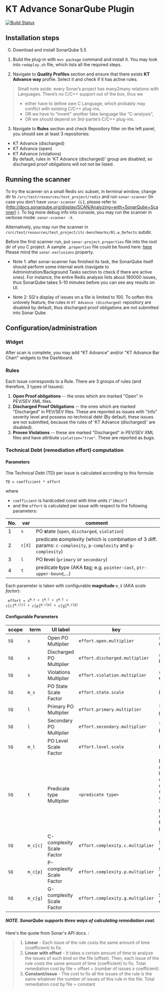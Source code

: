 # KT Advance SonarQube Plugin

[![Build Status](https://travis-ci.com/mrbkt/kestreltech.svg?token=1L4UwqexWxqBGfsyymrm&branch=master)](https://travis-ci.com/mrbkt/kestreltech)

## Installation steps

0. Download and install SonarQube 5.5

1. Build the plug-in with `mvn package` command and install it. You may look into `redeploy.sh` file, which lists all the required steps.

2. Navigate to **Quality Profiles** section and ensure that there exists **KT Advance way** profile. Select it and check if it has active rules.

>Small note aside: every Sonar’s project has many2many relations with Languages. There’s no C/C++ support out of the box, thus we
>- either have to define own C Language, which probably may conflict with existing C/C++ plug-ins,
>- OR we have to “invent" another fake language like “C-analysis”,
>- OR we should depend on 3rd-partie’s C/C++ plug-ins.

3. Navigate to **Rules** section and check Repository filter on the left panel, you should see at least 3 repositories:
  - KT Advance (discharged)
  - KT Advance (open)
  - KT Advance (violations)  
By default, rules in 'KT Advance (discharged)' group are disabled, so discharged proof obligations will not not be listed.

## Running the scanner
To try the scanner on a small Redis src subset, in terminal window, change dir to `/src/test/resources/test_project/redis` and run `sonar-scanner` (In case you don’t have `sonar-scanner CLI`, please refer to (http://docs.sonarqube.org/display/SCAN/Analyzing+with+SonarQube+Scanner) ).
To log more debug info into console, you may run the scanner in verbose mode: `sonar-scanner -X`.

Alternatively, you may run the scanner in `/src/test/resources/test_project/itc-benchmarks/01.w_Defects` subdir.

Before the first scanner run, put `sonar-project.properties` file into the root dir of you C project. A sample `.properties` file could be found here: [here](https://github.com/kestreltechnology/sonar-kt-advance/blob/master/src/test/resources/test_project/redis/sonar-project.properties)
Please mind the `sonar.exclusions` property.




  - Note 1:  after sonar-scanner has finished its task, the SonarQube itself should perform some internal work (navigate to Administration/Background Tasks section to check if there are active ones). For instance, the entire Redis analysis lists about 180000 issues, thus SonarQube takes 5-10 minutes before you can see any results on UI.

  - Note 2: SQ's display of issues on a file is limited to 100. To soften this unlovely feature, the rules in `KT Advance (discharged)` repository are disabled by default, thus discharged proof obligations are not submitted into Sonar Qube.


## Configuration/administration

### Widget
After scan is complete, you may add “KT Advance” and/or "KT Advance Bar Chart" widgets to the Dashboard.

### Rules

Each Issue corresponds to a Rule. There are 3 groups of rules (and therefore, 3 types of Issues):

1. **Open Proof obligations** -- the ones which are marked "Open" in PEV/SEV XML files.
2. **Discharged Proof Obligations** -- the ones which are marked "Discharged" in PEV/SEV files. These are reported as issues with "Info" severity level and possess no technical debt (By default, these issues are not submitted, because the rules of  'KT Advance (discharged)' are disabled).
3. **Proven Violations** -- these are marked "Discharged" in PEV/SEV XML files and have attribute `violation="true"`. These are reported as *bugs*.

### Technical Debt (remediation effort) computation
#### Parameters
The Technical Debt (TD) per issue is calculated according to this formula:

	TD = coefficient * effort
where
  - `coefficient` is hardcoded const with time units (`"10min"`)
  -  and the `effort` is calculated per issue with respect to the following parameters:

 No. | var | comment
---- | --- | -------
1 | `s` | PO **s**tate (`open`, `discharged`, `violation`)
2 | `c[X]` | predicate **c**omplexity (which is combination of 3 diff. params: `c-complexity`, `p-complexity` and `g-complexity`)
3 | `l` | PO **l**evel (`primary` or `secondary`)
4 | `t` | predicate **t**ype (AKA **t**ag; e.g. `pointer-cast`, `ptr-upper-bound`,...)

Each parameter is taken with configurable **magnitude** `m_X` (AKA *scale factor*):

<code>		effort = s<sup>m_s</sup> * l<sup>m_l</sup> * t<sup>m_t</sup> * c[c]<sup>m_c[c]</sup> * c[p]<sup>m_c[p]</sup> * c[g]<sup>m_c[g]</sup> </code>

#### Configurable Parameters

 scope | term | UI label  | key | comment | default value
------ | ---- | --------- | --- | ------- | -------------
`SQ` | `s` | Open PO Multiplier | `effort.open.multiplier` | `s` value for **open** Proof Obligations | `2.0`
`SQ` | `s` | Discharged PO Multiplier | `effort.discharged.multiplier` | `s` value for **discharged** Proof Obligations | `0.0`
`SQ` | `s` | Violations Multiplier | `effort.violation.multiplier` | `s` value for proven **violations** | `10.0`
`SQ` | `m_s` | PO State Scale Factor | `effort.state.scale` | PO **s**tate scale factor | `0.5`
`SQ` | `l` |  Primary PO Multiplier | `effort.primary.multiplier` | `l` value for **primary** proof obligations | `2.0`
`SQ` | `l` |  Secondary PO Multiplier | `effort.secondary.multiplier` | `l` value for **secondary** proof obligations | `4.0`
`SQ` | `m_l` |  PO Level Scale Factor | `effort.level.scale` | PO **l**evel scale factor | `0.5`
`SQ` | `t` |  Predicate type Multiplier | `<predicate type>`  | By predicate-**t**ype multiplier. There are 31 by-predicate coefficients, which could be tuned via (/settings?category=kt+advance). The effective list of predicates with default coefficients could be found at [predicates.tsv](https://github.com/kestreltechnology/sonar-kt-advance/blob/master/src/main/resources/predicates.tsv). | see predicates.tsv
`SQ` | `m_c[c]` | C-complexity Scale Factor | `effort.complexity.c.multiplier` | Scale Factor c-complexity (`c[c]`) | `0.5`
`SQ` | `m_c[p]` | P-complexity Scale Factor | `effort.complexity.p.multiplier` | Scale Factor p-complexity (`c[p]`) | `0.5`
`SQ` | `m_c[g]` | G-complexity Scale Factor | `effort.complexity.g.multiplier` | Scale Factor g-complexity (`c[g]`) | `0.5`


##### NOTE. SonarQube supports three ways of calculating remediation cost.
Here's the quote from Sonar's API docs. :

> 1. **Linear** - Each issue of the rule costs the same amount of time (coefficient) to fix.
> 2. **Linear with offset** - It takes a certain amount of time to analyze the issues of such kind on the file (offset). Then, each issue of the rule costs the same amount of time (coefficient) to fix. Total remediation cost by file = offset + (number of issues x coefficient)
> 3. **Constant/issue** - The cost to fix all the issues of the rule is the same whatever the number of issues of this rule in the file. Total remediation cost by file = constant
